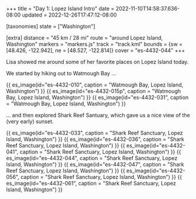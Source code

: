 +++
title = "Day 1: Lopez Island Intro"
date = 2022-11-10T14:58:37.636-08:00
updated = 2022-12-26T17:47:12-08:00

[taxonomies]
state = ["Washington"]

[extra]
distance = "45 km / 28 mi"
route = "around Lopez Island, Washington"
markers = "markers.js"
track = "track.kml"
bounds = {sw = [48.426, -122.942], ne = [48.527, -122.814]}
cover = "es-4432-044"
+++

Lisa showed me around some of her favorite places on Lopez Island today.

<!-- more -->

We started by hiking out to Watmough Bay ...

{{ es_image(id="es-4432-010", caption = "Watmough Bay, Lopez Island, Washington") }}
{{ es_image(id="es-4432-015p", caption = "Watmough Bay, Lopez Island, Washington") }}
{{ es_image(id="es-4432-031", caption = "Watmough Bay, Lopez Island, Washington") }}

... and then explored Shark Reef Santuary, which gave us a nice view of the (very early) sunset.

{{ es_image(id="es-4432-033", caption = "Shark Reef Sanctuary, Lopez Island, Washington") }}
{{ es_image(id="es-4432-036", caption = "Shark Reef Sanctuary, Lopez Island, Washington") }}
{{ es_image(id="es-4432-041", caption = "Shark Reef Sanctuary, Lopez Island, Washington") }}
{{ es_image(id="es-4432-044", caption = "Shark Reef Sanctuary, Lopez Island, Washington") }}
{{ es_image(id="es-4432-047", caption = "Shark Reef Sanctuary, Lopez Island, Washington") }}
{{ es_image(id="es-4432-056", caption = "Shark Reef Sanctuary, Lopez Island, Washington") }}
{{ es_image(id="es-4432-061", caption = "Shark Reef Sanctuary, Lopez Island, Washington") }}
